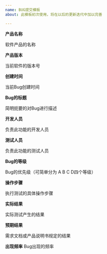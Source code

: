 ```yaml
---
name: BUG提交模板
about: 此模板初次使用，将在以后的更新迭代中加以完善

---
```


**产品名称**

软件产品的名称


**产品版本**

当前软件的版本号


**创建时间**

当前Bug创建时间


**Bug的标题**

简明扼要的对Bug进行描述


**开发人员**

负责此功能的开发人员


**测试人员**

负责此功能的测试人员


**Bug的等级**

Bug的优先级（可简单分为 A B C D四个等级）
 
 
**操作步骤**

执行测试的具体操作步骤



**实际结果**

实际测试产生的结果


**预期结果**

需求文档或产品说明书规定的结果


**出现频率**
Bug出现的频率
